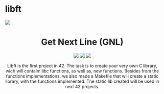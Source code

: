 # libft
<img src="./images/logohub.png" />

<h1 align="center">Get Next Line (GNL) </h1>
<p align="center">
<img src="https://img.shields.io/badge/Mandatory-OK-brightgreen"/>
<img src="https://img.shields.io/badge/Bonus-KO-red"/>
<img src="https://img.shields.io/badge/Final%20Score-100-blue"/>
</p>
<p align="center">Libft is the first project in 42. The task is to create your very own C library, wich will contaim libc functions, as well as, new functions. Besides from the functions implementations, we also made a Makefile that will create a static library, with the functions implemented. The static lib created will be used in next 42 projects.</p>
